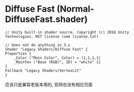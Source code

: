 # Diffuse Fast (Normal-DiffuseFast.shader)

```ShaderLab
// Unity built-in shader source. Copyright (c) 2016 Unity Technologies. MIT license (see license.txt)

// Does not do anything in 3.x
Shader "Legacy Shaders/Diffuse Fast" {
Properties {
	_Color ("Main Color", Color) = (1,1,1,1)
	_MainTex ("Base (RGB)", 2D) = "white" {}
}
Fallback "Legacy Shaders/VertexLit"
}
```

应该只是兼容老版本用的, 官网也没有相应页面